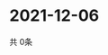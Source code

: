 # 2021-12-06
  共 0条

  <!-- BEGIN -->
  <!-- 最后更新时间Mon Dec 06 2021 01:51:52 GMT+0000 (Coordinated Universal Time) -->
  
  <!-- END -->
  
  